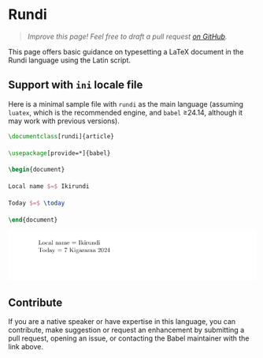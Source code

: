 # Rundi

<blockquote>
  <p><em>Improve this page! Feel free to draft a pull request <a href="https://github.com/latex3/babel/tree/docs/docs">on GitHub</a>.</em></p>
</blockquote>

This page offers basic guidance on typesetting a LaTeX document in the
Rundi language using the Latin script.

## Support with `ini` locale file

Here is a minimal sample file with `rundi` as the main language
(assuming `luatex`, which is the recommended engine, and `babel` ≥24.14,
although it may work with previous versions).

```tex
\documentclass[rundi]{article}

\usepackage[provide=*]{babel}

\begin{document}

Local name $=$ Ikirundi

Today $=$ \today

\end{document}
```

![](../media/locale-rundi.png)

## Contribute

If you are a native speaker or have expertise in this language, you can
contribute, make suggestion or request an enhancement by submitting a
pull request, opening an issue, or contacting the Babel maintainer with
the link above.